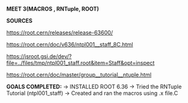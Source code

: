 
**MEET 3(MACROS , RNTuple, ROOT)**

**SOURCES**


https://root.cern/releases/release-63600/

https://root.cern/doc/v636/ntpl001__staff_8C.html

https://jsroot.gsi.de/dev/?file=../files/tmp/ntpl001_staff.root&item=Staff&opt=inspect

https://root.cern/doc/master/group__tutorial__ntuple.html



**GOALS COMPLETED:**
-> INSTALLED ROOT 6.36 
-> Tried the RNTuple Tutorial (ntpl001_staff) 
-> Created and ran the macros using .x file.C 





